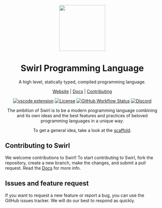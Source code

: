 <div align=center>
<img width=150 src="https://raw.githubusercontent.com/SwirlLang/branding/main/logos/logo-transparent.png">

# Swirl Programming Language
A high level, statically typed, compiled programming language.

[Website](https://swirl-lang.netlify.app) |
[Docs](https://swirl-lang.netlify.app/docs) |
[Contributing](./CONTRIBUTING.md)  

[![vscode extension](https://img.shields.io/visual-studio-marketplace/v/MrinmoyHaloi.swirl-lang-support?color=blue&label=VSCode%20Extension&logo=visualstudiocode&logoColor=blue&style=flat-square)](https://marketplace.visualstudio.com/items?itemName=MrinmoyHaloi.swirl-lang-support)
[![License](https://img.shields.io/github/license/SwirlLang/Swirl?style=flat-square)](LICENSE)
[![GitHub Workflow Status](https://img.shields.io/github/actions/workflow/status/SwirlLang/Swirl/cmake.yml?style=flat-square)](https://github.com/SwirlLang/Swirl/actions/workflows/cmake.yml)
[![Discord](https://img.shields.io/discord/894989427628179477?color=blue&label=Discord&logo=Discord&logoColor=white&style=flat-square)](https://discord.gg/RSJ5TUDdqx)

</div>
<div align="center">
The ambition of Swirl is to be a modern programming language combining and its own ideas and the best features and practices of beloved programming languages in a unique way.

To get a general idea, take a look at the [scaffold](https://github.com/SwirlLang/Swirl/blob/main/scaffold.md).
</div>


<!-- ## Getting Started
You can find installation instructions in the [docs](https://swirl-lang.vercel.app/docs/getting-started/installation).

Once you have Swirl installed, create a file named hello.sw with a simple hello world program:  
```c
print("Hello World")
```

To run the program, use the swirl compiler to compile and run the program.
```shell
swirl hello.sw && ./hello
``` -->

## Contributing to Swirl
We welcome contributions to Swirl! To start contributing to Swirl, fork the repository, create a new branch, make the changes, and submit a pull request. Read the [Docs](https://swirl-lang.vercel.app/docs) for more info.

## Issues and feature request

If you want to request a new feature or report a bug, you can use the GitHub issues tracker. We will do our best to respond as quickly.
